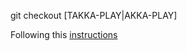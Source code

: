 git checkout [TAKKA-PLAY|AKKA-PLAY]

Following this [instructions](https://github.com/Jiansen/TAkka/blob/master/Web_Server_with_AWS_Auto_Scaling.md)




